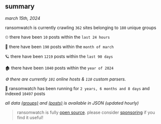 
## summary
_march 15th, 2024_

ransomwatch is currently crawling `362` sites belonging to `180` unique groups

⏲ there have been `10` posts within the `last 24 hours`

🦈 there have been `190` posts within the `month of march`

🪐 there have been `1219` posts within the `last 90 days`

🏚 there have been `1040` posts within the `year of 2024`

_⚙️ there are currently `101` online hosts & `110` custom parsers._

🦕 ransomwatch has been running for `2 years, 6 months and 8 days` and indexed `10497` posts

_all data  [(groups)](http://ransomwhat.telemetry.ltd/groups) and [(posts)](http://ransomwhat.telemetry.ltd/posts) is available in JSON (updated hourly)_

> ransomwatch is fully [open source](https://github.com/joshhighet/ransomwatch#ransomwatch--). please consider [sponsoring](https://github.com/sponsors/joshhighet) if you find it useful!
